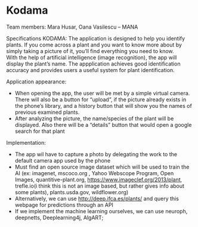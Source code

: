 # Kodama
Team members:
Mara Husar, Oana Vasilescu – MANA

Specifications KODAMA:
The application is designed to help you identify plants. If you come across a plant and you want to know more about by simply taking a picture of it, you’ll find everything you need to know.  
With the help of artificial intelligence (image recognition), the app will display the plant’s name.
The appplication achieves good identification accuracy and provides users a useful system for plant identification.
       			   			 
Application appearance: 
-	When opening the app, the user will be met by a simple virtual camera. There will also be a button for “upload”, if the picture already exists in the phone’s library, and a history button that will show you the names of previous examined plants.
-	After analyzing the picture, the name/species of the plant will be displayed. Also there will be a “details” button that would open a google search for that plant

Implementation:

-	The app wil have to capture a photo by delegating the work to the default camera app used by the phone
-	Must find an open source image dataset which will be used to train the AI (ex: imagenet, mscoco.org , Yahoo Webscope Program, Open Images, quantitive-plant.org, https://www.imageclef.org/2013/plant, trefle.io(i think this is not an image based, but rather gives info about some plants), plants.usda.gov, wildflower.org)
-	Alternatively, we can use http://deep.ifca.es/plants/  and query this webpage for predictions through an API
-	If we implement the machine learning ourselves, we can use neuroph, deepnetts, Deeplearning4j, AlgART;


